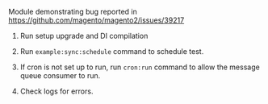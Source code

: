 Module demonstrating bug reported in https://github.com/magento/magento2/issues/39217

1. Run setup upgrade and DI compilation

2. Run `example:sync:schedule` command to schedule test.

3. If cron is not set up to run, run `cron:run` command to allow the message queue consumer to run.

4. Check logs for errors.
